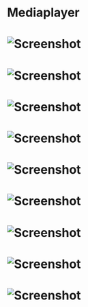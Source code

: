 # Mediaplayer
# ![Screenshot](https://github.com/truongphamit/Mediaplayer/blob/master/screenshot/device-2017-04-19-170411.png)
# ![Screenshot](https://github.com/truongphamit/Mediaplayer/blob/master/screenshot/device-2017-04-19-170355.png)
# ![Screenshot](https://github.com/truongphamit/Mediaplayer/blob/master/screenshot/device-2017-04-19-170339.png)
# ![Screenshot](https://github.com/truongphamit/Mediaplayer/blob/master/screenshot/device-2017-04-19-170302.png)
# ![Screenshot](https://github.com/truongphamit/Mediaplayer/blob/master/screenshot/device-2017-04-18-223249.png)
# ![Screenshot](https://github.com/truongphamit/Mediaplayer/blob/master/screenshot/device-2017-04-18-223302.png)
# ![Screenshot](https://github.com/truongphamit/Mediaplayer/blob/master/screenshot/device-2017-04-18-223312.png)
# ![Screenshot](https://github.com/truongphamit/Mediaplayer/blob/master/screenshot/device-2017-04-18-223321.png)
# ![Screenshot](https://github.com/truongphamit/Mediaplayer/blob/master/screenshot/device-2017-04-18-223330.png)
